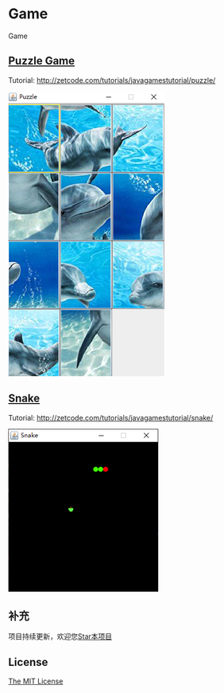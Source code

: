 # Game

Game

## [Puzzle Game](PuzzleGame)

Tutorial: http://zetcode.com/tutorials/javagamestutorial/puzzle/

![](Images/1.png)

## [Snake](Snake)

Tutorial: http://zetcode.com/tutorials/javagamestutorial/snake/

![](Images/2.png)

## 补充

项目持续更新，欢迎您[Star本项目](https://github.com/AndyFree96/Game)

## License

[The MIT License](LICENSE)